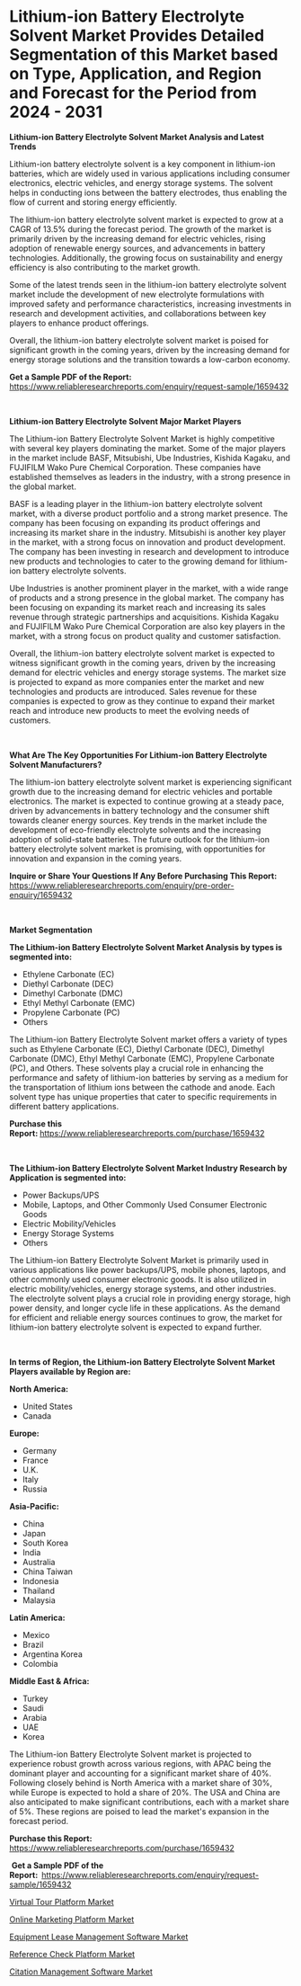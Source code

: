 <p><h1>Lithium-ion Battery Electrolyte Solvent Market Provides Detailed Segmentation of this Market based on Type, Application, and Region and Forecast for the Period from 2024 - 2031</h1></p><p><strong>Lithium-ion Battery Electrolyte Solvent Market Analysis and Latest Trends</strong></p>
<p><p>Lithium-ion battery electrolyte solvent is a key component in lithium-ion batteries, which are widely used in various applications including consumer electronics, electric vehicles, and energy storage systems. The solvent helps in conducting ions between the battery electrodes, thus enabling the flow of current and storing energy efficiently.</p><p>The lithium-ion battery electrolyte solvent market is expected to grow at a CAGR of 13.5% during the forecast period. The growth of the market is primarily driven by the increasing demand for electric vehicles, rising adoption of renewable energy sources, and advancements in battery technologies. Additionally, the growing focus on sustainability and energy efficiency is also contributing to the market growth.</p><p>Some of the latest trends seen in the lithium-ion battery electrolyte solvent market include the development of new electrolyte formulations with improved safety and performance characteristics, increasing investments in research and development activities, and collaborations between key players to enhance product offerings.</p><p>Overall, the lithium-ion battery electrolyte solvent market is poised for significant growth in the coming years, driven by the increasing demand for energy storage solutions and the transition towards a low-carbon economy.</p></p>
<p><strong>Get a Sample PDF of the Report:&nbsp;</strong> <a href="https://www.reliableresearchreports.com/enquiry/request-sample/1659432">https://www.reliableresearchreports.com/enquiry/request-sample/1659432</a></p>
<p>&nbsp;</p>
<p><strong>Lithium-ion Battery Electrolyte Solvent Major Market Players</strong></p>
<p><p>The Lithium-ion Battery Electrolyte Solvent Market is highly competitive with several key players dominating the market. Some of the major players in the market include BASF, Mitsubishi, Ube Industries, Kishida Kagaku, and FUJIFILM Wako Pure Chemical Corporation. These companies have established themselves as leaders in the industry, with a strong presence in the global market.</p><p>BASF is a leading player in the lithium-ion battery electrolyte solvent market, with a diverse product portfolio and a strong market presence. The company has been focusing on expanding its product offerings and increasing its market share in the industry. Mitsubishi is another key player in the market, with a strong focus on innovation and product development. The company has been investing in research and development to introduce new products and technologies to cater to the growing demand for lithium-ion battery electrolyte solvents.</p><p>Ube Industries is another prominent player in the market, with a wide range of products and a strong presence in the global market. The company has been focusing on expanding its market reach and increasing its sales revenue through strategic partnerships and acquisitions. Kishida Kagaku and FUJIFILM Wako Pure Chemical Corporation are also key players in the market, with a strong focus on product quality and customer satisfaction.</p><p>Overall, the lithium-ion battery electrolyte solvent market is expected to witness significant growth in the coming years, driven by the increasing demand for electric vehicles and energy storage systems. The market size is projected to expand as more companies enter the market and new technologies and products are introduced. Sales revenue for these companies is expected to grow as they continue to expand their market reach and introduce new products to meet the evolving needs of customers.</p></p>
<p>&nbsp;</p>
<p><strong>What Are The Key Opportunities For Lithium-ion Battery Electrolyte Solvent Manufacturers?</strong></p>
<p><p>The lithium-ion battery electrolyte solvent market is experiencing significant growth due to the increasing demand for electric vehicles and portable electronics. The market is expected to continue growing at a steady pace, driven by advancements in battery technology and the consumer shift towards cleaner energy sources. Key trends in the market include the development of eco-friendly electrolyte solvents and the increasing adoption of solid-state batteries. The future outlook for the lithium-ion battery electrolyte solvent market is promising, with opportunities for innovation and expansion in the coming years.</p></p>
<p><strong>Inquire or Share Your Questions If Any Before Purchasing This Report:</strong> <a href="https://www.reliableresearchreports.com/enquiry/pre-order-enquiry/1659432">https://www.reliableresearchreports.com/enquiry/pre-order-enquiry/1659432</a></p>
<p>&nbsp;</p>
<p><strong>Market Segmentation</strong></p>
<p><strong>The Lithium-ion Battery Electrolyte Solvent Market Analysis by types is segmented into:</strong></p>
<p><ul><li>Ethylene Carbonate (EC)</li><li>Diethyl Carbonate (DEC)</li><li>Dimethyl Carbonate (DMC)</li><li>Ethyl Methyl Carbonate (EMC)</li><li>Propylene Carbonate (PC)</li><li>Others</li></ul></p>
<p><p>The Lithium-ion Battery Electrolyte Solvent market offers a variety of types such as Ethylene Carbonate (EC), Diethyl Carbonate (DEC), Dimethyl Carbonate (DMC), Ethyl Methyl Carbonate (EMC), Propylene Carbonate (PC), and Others. These solvents play a crucial role in enhancing the performance and safety of lithium-ion batteries by serving as a medium for the transportation of lithium ions between the cathode and anode. Each solvent type has unique properties that cater to specific requirements in different battery applications.</p></p>
<p><strong>Purchase this Report:&nbsp;</strong><a href="https://www.reliableresearchreports.com/purchase/1659432">https://www.reliableresearchreports.com/purchase/1659432</a></p>
<p>&nbsp;</p>
<p><strong>The Lithium-ion Battery Electrolyte Solvent Market Industry Research by Application is segmented into:</strong></p>
<p><ul><li>Power Backups/UPS</li><li>Mobile, Laptops, and Other Commonly Used Consumer Electronic Goods</li><li>Electric Mobility/Vehicles</li><li>Energy Storage Systems</li><li>Others</li></ul></p>
<p><p>The Lithium-ion Battery Electrolyte Solvent Market is primarily used in various applications like power backups/UPS, mobile phones, laptops, and other commonly used consumer electronic goods. It is also utilized in electric mobility/vehicles, energy storage systems, and other industries. The electrolyte solvent plays a crucial role in providing energy storage, high power density, and longer cycle life in these applications. As the demand for efficient and reliable energy sources continues to grow, the market for lithium-ion battery electrolyte solvent is expected to expand further.</p></p>
<p>&nbsp;</p>
<p><strong>In terms of Region, the Lithium-ion Battery Electrolyte Solvent Market Players available by Region are:</strong></p>
<p>
    <p> <strong> North America: </strong>
        <ul>
            <li>United States</li>
            <li>Canada</li>
        </ul>
        </p> 
    <p> <strong> Europe: </strong>
        <ul>
            <li>Germany</li>
            <li>France</li>
            <li>U.K.</li>
            <li>Italy</li>
            <li>Russia</li>
        </ul>
        </p> 
    <p> <strong> Asia-Pacific: </strong>
        <ul>
            <li>China</li>
            <li>Japan</li>
            <li>South Korea</li>
            <li>India</li>
            <li>Australia</li>
            <li>China Taiwan</li>
            <li>Indonesia</li>
            <li>Thailand</li>
            <li>Malaysia</li>
        </ul>
        </p> 
    <p> <strong> Latin America: </strong>
        <ul>
            <li>Mexico</li>
            <li>Brazil</li>
            <li>Argentina Korea</li>
            <li>Colombia</li>
        </ul>
        </p> 
    <p> <strong> Middle East & Africa: </strong>
        <ul>
            <li>Turkey</li>
            <li>Saudi</li>
            <li>Arabia</li>
            <li>UAE</li>
            <li>Korea</li>
        </ul>
    </p>
    </p>
<p><p>The Lithium-ion Battery Electrolyte Solvent market is projected to experience robust growth across various regions, with APAC being the dominant player and accounting for a significant market share of 40%. Following closely behind is North America with a market share of 30%, while Europe is expected to hold a share of 20%. The USA and China are also anticipated to make significant contributions, each with a market share of 5%. These regions are poised to lead the market's expansion in the forecast period.</p></p>
<p><strong>Purchase this Report: </strong><a href="https://www.reliableresearchreports.com/purchase/1659432">https://www.reliableresearchreports.com/purchase/1659432</a></p>
<p>&nbsp;<strong>Get a Sample PDF of the Report:&nbsp;&nbsp;</strong><a href="https://www.reliableresearchreports.com/enquiry/request-sample/1659432">https://www.reliableresearchreports.com/enquiry/request-sample/1659432</a></p>
<p><strong></strong></p>
<p><p><a href="https://medium.com/@ethanmendoza76/virtual-tour-platform-market-size-reveals-the-best-marketing-channels-in-global-industry-0a5b67a19a3d">Virtual Tour Platform Market</a></p><p><a href="https://medium.com/p/d1680e4236fc/edit">Online Marketing Platform Market</a></p><p><a href="https://medium.com/p/c3c8e8ad31d8/edit">Equipment Lease Management Software Market</a></p><p><a href="https://medium.com/p/b16ff2afd64a/edit">Reference Check Platform Market</a></p><p><a href="https://medium.com/p/9a40f166d760/edit">Citation Management Software Market</a></p></p>